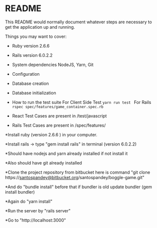 # README

This README would normally document whatever steps are necessary to get the
application up and running.

Things you may want to cover:

* Ruby version 
    2.6.6

* Rails version
    6.0.2.2

* System dependencies
    NodeJS, Yarn, Git
    
* Configuration

* Database creation

* Database initialization

* How to run the test suite
    For Client Side Test `yarn run test `
    For Rails `rspec spec/features/game_container.spec.rb`

* React Test Cases are present in  /test/javascript

* Rails Test Cases are present in /spec/features/



*Install ruby (version 2.6.6 ) in your computer.

*Install rails -> type "gem install rails" in terminal (version 6.0.2.2)

*Should have nodejs and yarn already installed if not install it

*Also should have git already installed

*Clone the project repository from bitbucket here is command "git clone https://santospandey@bitbucket.org/santospandey/boggle-game.git"

*And do "bundle install" before that if bundler is old update bundler (gem install bundler)

*Again do "yarn install"

*Run the server by "rails server"

*Go to "http://localhost:3000"
